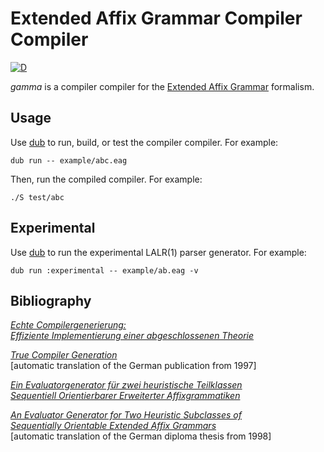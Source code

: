 # Extended Affix Grammar Compiler Compiler

[![D](https://github.com/linkrope/gamma/actions/workflows/d.yml/badge.svg)](https://github.com/linkrope/gamma/actions/workflows/d.yml)

_gamma_ is a compiler compiler for the [Extended Affix Grammar] formalism.

## Usage

Use [dub] to run, build, or test the compiler compiler. For example:

    dub run -- example/abc.eag

Then, run the compiled compiler. For example:

    ./S test/abc

## Experimental

Use [dub] to run the experimental LALR(1) parser generator. For example:

    dub run :experimental -- example/ab.eag -v

## Bibliography

[_Echte Compilergenerierung:\
Effiziente Implementierung einer abgeschlossenen Theorie_][1]

[_True Compiler Generation_][1a]\
[automatic translation of the German publication from 1997]

[_Ein Evaluatorgenerator für zwei heuristische Teilklassen\
Sequentiell Orientierbarer Erweiterter Affixgrammatiken_][2]

[_An Evaluator Generator for Two Heuristic Subclasses of\
Sequentially Orientable Extended Affix Grammars_][2a]\
[automatic translation of the German diploma thesis from 1998]

[1]: ../assets/doc/epsilon-red-series.german.pdf
[1a]: ../assets/doc/epsilon-red-series.adoc
[2]: ../assets/doc/soag/soag-diploma-thesis.german.pdf
[2a]: ../assets/doc/soag/soag-diploma-thesis.adoc

[dub]: http://code.dlang.org/
[extended affix grammar]: https://en.wikipedia.org/wiki/Extended_affix_grammar
